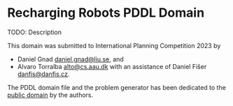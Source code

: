 # Recharging Robots PDDL Domain

TODO: Description

This domain was submitted to International Planning Competition 2023 by
 - Daniel Gnad <daniel.gnad@liu.se>, and
 - Alvaro Torralba <alto@cs.aau.dk>
with an assistance of Daniel Fišer <danfis@danfis.cz>.

The PDDL domain file and the problem generator has been dedicated to the
[public domain](https://en.wikipedia.org/wiki/Public_domain) by the authors.
